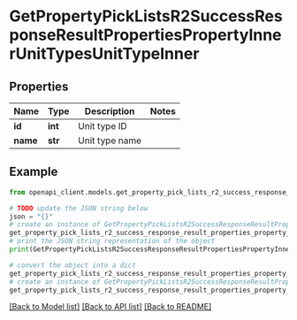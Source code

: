 # GetPropertyPickListsR2SuccessResponseResultPropertiesPropertyInnerUnitTypesUnitTypeInner


## Properties

Name | Type | Description | Notes
------------ | ------------- | ------------- | -------------
**id** | **int** | Unit type ID | 
**name** | **str** | Unit type name | 

## Example

```python
from openapi_client.models.get_property_pick_lists_r2_success_response_result_properties_property_inner_unit_types_unit_type_inner import GetPropertyPickListsR2SuccessResponseResultPropertiesPropertyInnerUnitTypesUnitTypeInner

# TODO update the JSON string below
json = "{}"
# create an instance of GetPropertyPickListsR2SuccessResponseResultPropertiesPropertyInnerUnitTypesUnitTypeInner from a JSON string
get_property_pick_lists_r2_success_response_result_properties_property_inner_unit_types_unit_type_inner_instance = GetPropertyPickListsR2SuccessResponseResultPropertiesPropertyInnerUnitTypesUnitTypeInner.from_json(json)
# print the JSON string representation of the object
print(GetPropertyPickListsR2SuccessResponseResultPropertiesPropertyInnerUnitTypesUnitTypeInner.to_json())

# convert the object into a dict
get_property_pick_lists_r2_success_response_result_properties_property_inner_unit_types_unit_type_inner_dict = get_property_pick_lists_r2_success_response_result_properties_property_inner_unit_types_unit_type_inner_instance.to_dict()
# create an instance of GetPropertyPickListsR2SuccessResponseResultPropertiesPropertyInnerUnitTypesUnitTypeInner from a dict
get_property_pick_lists_r2_success_response_result_properties_property_inner_unit_types_unit_type_inner_from_dict = GetPropertyPickListsR2SuccessResponseResultPropertiesPropertyInnerUnitTypesUnitTypeInner.from_dict(get_property_pick_lists_r2_success_response_result_properties_property_inner_unit_types_unit_type_inner_dict)
```
[[Back to Model list]](../README.md#documentation-for-models) [[Back to API list]](../README.md#documentation-for-api-endpoints) [[Back to README]](../README.md)


